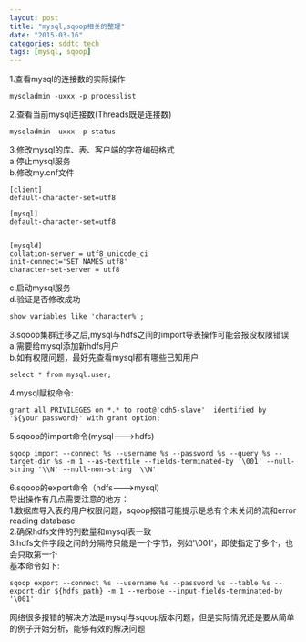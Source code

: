 ```yaml
---
layout: post
title: "mysql,sqoop相关的整理"
date: "2015-03-16"
categories: sddtc tech
tags: [mysql, sqoop]
---
```


1.查看mysql的连接数的实际操作  

```vim
mysqladmin -uxxx -p processlist
```

2.查看当前mysql连接数(Threads既是连接数)  

```vim
mysqladmin -uxxx -p status
```

3.修改mysql的库、表、客户端的字符编码格式  
a.停止mysql服务  
b.修改my.cnf文件

```vim
[client]
default-character-set=utf8

[mysql]
default-character-set=utf8


[mysqld]
collation-server = utf8_unicode_ci
init-connect='SET NAMES utf8'
character-set-server = utf8
```

c.启动mysql服务  
d.验证是否修改成功  

```vim
show variables like 'character%';
```

3.sqoop集群迁移之后,mysql与hdfs之间的import导表操作可能会报没权限错误  
a.需要给mysql添加新hdfs用户  
b.如有权限问题，最好先查看mysql都有哪些已知用户  

```vim
select * from mysql.user;
```

4.mysql赋权命令:  

```vim
grant all PRIVILEGES on *.* to root@'cdh5-slave'  identified by '${your password}' with grant option;
```

5.sqoop的import命令(mysql--->hdfs)  

```vim
sqoop import --connect %s --username %s --password %s --query %s --target-dir %s -m 1 --as-textfile --fields-terminated-by '\001' --null-string '\\N' --null-non-string '\\N'
```

6.sqoop的export命令（hdfs--->mysql)  
导出操作有几点需要注意的地方：  
1.数据库导入表的用户权限问题，sqoop报错可能提示是总有个未关闭的流和error reading database  
2.确保hdfs文件的列数量和mysql表一致  
3.hdfs文件字段之间的分隔符只能是一个字节，例如'\001'，即使指定了多个，也会只取第一个  
基本命令如下:  

```vim
sqoop export --connect %s --username %s --password %s --table %s --export-dir ${hdfs_path} -m 1 --verbose --input-fields-terminated-by '\001'
```

网络很多报错的解决方法是mysql与sqoop版本问题，但是实际情况还是要从简单的例子开始分析，能够有效的解决问题  

